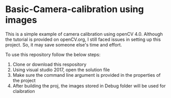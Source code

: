 # Basic-Camera-calibration using images

This is a simple example of camera calibration using openCV 4.0. Although the tutorial is provided on openCV.org, I still faced issues in setting up this project. So, it may save someone else's time and effort.

To use this repository follow the below steps:

1) Clone or download this respository
2) Using visual studio 2017, open the solution file 
3) Make sure the command line argument is provided in the properties of the project
4) After building the proj, the images stored in Debug folder will be used for claibration


